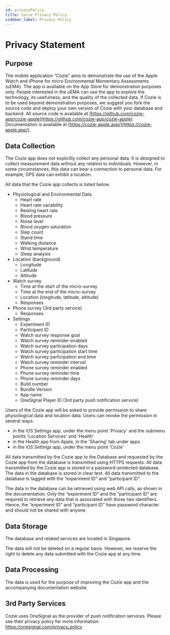 ```yaml
---
id: privacyPolicy
title: Cozie Privacy Policy
sidebar_label: Privacy Policy
---
```


# Privacy Statement

## Purpose
The mobile application “Cozie” aims to demonstrate the use of the Apple Watch and iPhone for micro Environmental Momentary Assessments (uEMA). The app is available on the App Store for demonstration purposes only. People interested in the uEMA can use the app to explore the technology, its usefulness, and the quality of the collected data. If Cozie is to be used beyond demonstration purposes, we suggest you fork the source code and deploy your own version of Cozie with your database and backend. All source code is available at [https://github.com/cozie-app/cozie-apple](https://github.com/cozie-app/cozie-apple). Documentation is available at [https://cozie-apple.app/](https://cozie-apple.app/). 

## Data Collection
The Cozie app does not explicitly collect any personal data. It is designed to collect measurement data without any relation to individuals. However, in some circumstances, this data can bear a connection to personal data. For example, GPS data can exhibit a location.

All data that the Cozie app collects is listed below. 

- Physiological and Environmental Data
  - Heart rate
  - Heart rate variability
  - Resting heart rate
  - Blood pressure
  - Noise level
  - Blood oxygen saturation
  - Step count
  - Stand time
  - Walking distance
  - Wrist temperature
  - Sleep analysis
- Location (background)
   - Longitude
   - Latitude
   - Altitude
- Watch survey
  - Time at the start of the micro-survey
  - Time at the end of the micro-survey
  - Location (longitude, latitude, altitude)
  - Responses
- Phone survey (3rd party service)
  - Responses
- Settings
  - Experiment ID
  - Participant ID
  - Watch survey response goal
  - Watch survey reminder enabled
  - Watch survey participation days
  - Watch survey participation start time
  - Watch survey participation end time
  - Watch survey reminder interval
  - Phone survey reminder enabled
  - Phone survey reminder time
  - Phone survey reminder days
  - Build number
  - Bundle Version
  - App name
  - OneSignal Player ID (3rd party push notification service)

Users of the Cozie app will be asked to provide permission to share physiological data and location data. Users can revoke the permission in several ways:
  - in the iOS Settings app, under the menu point 'Privacy' and the submenu points 'Location Services' and 'Health'
  - in the Health app from Apple, in the 'Sharing' tab under apps
  - in the iOS Settings app, under the menu point 'Cozie'

All data transmitted by the Cozie app to the Database and requested by the Cozie app from the database is transmitted using HTTPS requests. All data transmitted by the Cozie app is stored in a password-protected database. The data in the database is stored in clear text. All data transmitted to the database is tagged with the “experiment ID” and “participant ID”.

The data in the database can be retrieved using web API calls, as shown in the documentation. Only the “experiment ID” and the ”participant ID” are required to retrieve any data that is associated with those two identifiers. Hence, the “experiment ID” and “participant ID” have password character and should not be shared with anyone.

## Data Storage
The database and related services are located in Singapore.

The data will not be deleted on a regular basis. However, we reserve the right to delete any data submitted with the Cozie app at any time.

## Data Processing
The data is used for the purpose of improving the Cozie app and the accompanying documentation website.

## 3rd Party Services
Cozie uses OneSignal as the provider of push notification services. Please see their privacy policy for more information: https://onesignal.com/privacy_policy
